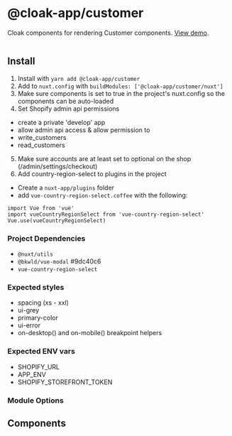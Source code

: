 # @cloak-app/customer

Cloak components for rendering Customer components.  [View demo](https://cloak-customer.netlify.app/).

```vue

```

## Install

1. Install with `yarn add @cloak-app/customer`
2. Add to `nuxt.config` with `buildModules: ['@cloak-app/customer/nuxt']`
3. Make sure components is set to true in the project's nuxt.config so the components can be auto-loaded
4. Set Shopify admin api permissions
- create a private 'develop' app
- allow admin api access & allow permission to
- write_customers
- read_customers
5. Make sure accounts are at least set to optional on the shop (/admin/settings/checkout)
6. Add country-region-select to plugins in the project
- Create a `nuxt-app/plugins` folder
- add `vue-country-region-select.coffee` with the following:
```
import Vue from 'vue'
import vueCountryRegionSelect from 'vue-country-region-select'
Vue.use(vueCountryRegionSelect)
```

### Project Dependencies

- `@nuxt/utils`
- `@bkwld/vue-modal` #9dc40c6
- `vue-country-region-select`


### Expected styles
- spacing (xs - xxl)
- ui-grey
- primary-color
- ui-error
- on-desktop() and on-mobile() breakpoint helpers

### Expected ENV vars
- SHOPIFY_URL
- APP_ENV
- SHOPIFY_STOREFRONT_TOKEN

### Module Options

<!-- - `cloak.copy:`
  - `maxWidthClass` - The max width class to use to `max-w-medium` -->

## Components

<!-- ### `cloak-copy`

This is a generic copy renderer that can be used by other Cloak components so they can stay ignorant of the CMS.  For instance, a FAQ component with a CMS-specific adapater.  In this case, the FAQ component can just pass along the `content` content it was provided to `cloak-copy` and never know whether it is rendering markup from Redactor or rich text from Contentful.

- props:
  - `content` - Either an HTML string or a Contentful rich text JSON document
  - `balanceText` - Boolean, enables [vue-balance-text](https://github.com/BKWLD/vue-balance-text)
  - `unorphan` - Boolean, enables [vue-unorphan](https://github.com/BKWLD/vue-unorphan)
 -->
